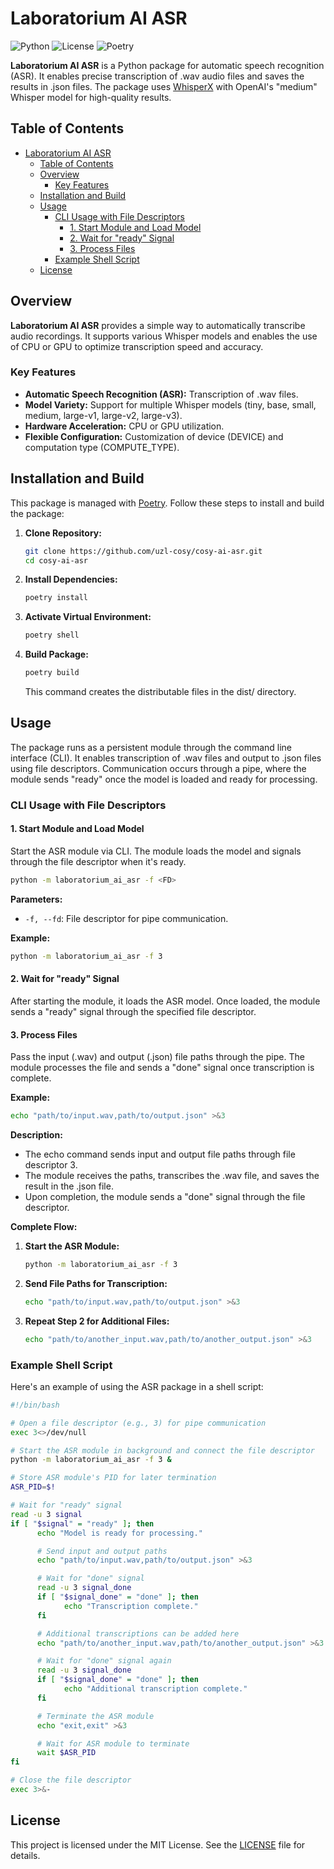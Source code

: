 # Laboratorium AI ASR

![Python](https://img.shields.io/badge/Python-3.10.13-blue.svg)
![License](https://img.shields.io/badge/License-MIT-green.svg)
![Poetry](https://img.shields.io/badge/Build-Poetry-blue.svg)

**Laboratorium AI ASR** is a Python package for automatic speech recognition (ASR). It enables precise transcription of .wav audio files and saves the results in .json files. The package uses [WhisperX](https://github.com/m-bain/whisperX) with OpenAI's "medium" Whisper model for high-quality results.

## Table of Contents

- [Laboratorium AI ASR](#laboratorium-ai-asr)
  - [Table of Contents](#table-of-contents)
  - [Overview](#overview)
    - [Key Features](#key-features)
  - [Installation and Build](#installation-and-build)
  - [Usage](#usage)
    - [CLI Usage with File Descriptors](#cli-usage-with-file-descriptors)
      - [1. Start Module and Load Model](#1-start-module-and-load-model)
      - [2. Wait for "ready" Signal](#2-wait-for-ready-signal)
      - [3. Process Files](#3-process-files)
    - [Example Shell Script](#example-shell-script)
  - [License](#license)

## Overview

**Laboratorium AI ASR** provides a simple way to automatically transcribe audio recordings. It supports various Whisper models and enables the use of CPU or GPU to optimize transcription speed and accuracy.

### Key Features

- **Automatic Speech Recognition (ASR):** Transcription of .wav files.
- **Model Variety:** Support for multiple Whisper models (tiny, base, small, medium, large-v1, large-v2, large-v3).
- **Hardware Acceleration:** CPU or GPU utilization.
- **Flexible Configuration:** Customization of device (DEVICE) and computation type (COMPUTE_TYPE).

## Installation and Build

This package is managed with [Poetry](https://python-poetry.org/). Follow these steps to install and build the package:

1. **Clone Repository:**

   ```bash
   git clone https://github.com/uzl-cosy/cosy-ai-asr.git
   cd cosy-ai-asr
   ```

2. **Install Dependencies:**

   ```bash
   poetry install
   ```

3. **Activate Virtual Environment:**

   ```bash
   poetry shell
   ```

4. **Build Package:**

   ```bash
   poetry build
   ```

   This command creates the distributable files in the dist/ directory.

## Usage

The package runs as a persistent module through the command line interface (CLI). It enables transcription of .wav files and output to .json files using file descriptors. Communication occurs through a pipe, where the module sends "ready" once the model is loaded and ready for processing.

### CLI Usage with File Descriptors

#### 1. Start Module and Load Model

Start the ASR module via CLI. The module loads the model and signals through the file descriptor when it's ready.

```bash
python -m laboratorium_ai_asr -f <FD>
```

**Parameters:**

- `-f, --fd`: File descriptor for pipe communication.

**Example:**

```bash
python -m laboratorium_ai_asr -f 3
```

#### 2. Wait for "ready" Signal

After starting the module, it loads the ASR model. Once loaded, the module sends a "ready" signal through the specified file descriptor.

#### 3. Process Files

Pass the input (.wav) and output (.json) file paths through the pipe. The module processes the file and sends a "done" signal once transcription is complete.

**Example:**

```bash
echo "path/to/input.wav,path/to/output.json" >&3
```

**Description:**

- The echo command sends input and output file paths through file descriptor 3.
- The module receives the paths, transcribes the .wav file, and saves the result in the .json file.
- Upon completion, the module sends a "done" signal through the file descriptor.

**Complete Flow:**

1. **Start the ASR Module:**

   ```bash
   python -m laboratorium_ai_asr -f 3
   ```

2. **Send File Paths for Transcription:**

   ```bash
   echo "path/to/input.wav,path/to/output.json" >&3
   ```

3. **Repeat Step 2 for Additional Files:**

   ```bash
   echo "path/to/another_input.wav,path/to/another_output.json" >&3
   ```

### Example Shell Script

Here's an example of using the ASR package in a shell script:

```bash
#!/bin/bash

# Open a file descriptor (e.g., 3) for pipe communication
exec 3<>/dev/null

# Start the ASR module in background and connect the file descriptor
python -m laboratorium_ai_asr -f 3 &

# Store ASR module's PID for later termination
ASR_PID=$!

# Wait for "ready" signal
read -u 3 signal
if [ "$signal" = "ready" ]; then
      echo "Model is ready for processing."

      # Send input and output paths
      echo "path/to/input.wav,path/to/output.json" >&3

      # Wait for "done" signal
      read -u 3 signal_done
      if [ "$signal_done" = "done" ]; then
            echo "Transcription complete."
      fi

      # Additional transcriptions can be added here
      echo "path/to/another_input.wav,path/to/another_output.json" >&3

      # Wait for "done" signal again
      read -u 3 signal_done
      if [ "$signal_done" = "done" ]; then
            echo "Additional transcription complete."
      fi

      # Terminate the ASR module
      echo "exit,exit" >&3

      # Wait for ASR module to terminate
      wait $ASR_PID
fi

# Close the file descriptor
exec 3>&-
```

## License

This project is licensed under the MIT License. See the [LICENSE](LICENSE) file for details.
